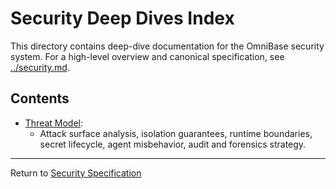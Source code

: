 <!-- === OmniNode:Metadata ===
<!-- metadata_version: 0.1.0 -->
<!-- protocol_version: 0.1.0 -->
<!-- owner: OmniNode Team -->
<!-- copyright: OmniNode Team -->
<!-- schema_version: 0.1.0 -->
<!-- name: index.md -->
<!-- version: 1.0.0 -->
<!-- uuid: 34faabe8-f83b-44e4-9d2a-9be7c86f4d10 -->
<!-- author: OmniNode Team -->
<!-- created_at: 2025-05-21T12:41:40.162072 -->
<!-- last_modified_at: 2025-05-21T16:42:46.057139 -->
<!-- description: Stamped by ONEX -->
<!-- state_contract: state_contract://default -->
<!-- lifecycle: active -->
<!-- hash: 480c52373cba763624c1a83b3261675a0ba1c346ebde5e839542fea50a3d329e -->
<!-- entrypoint: {'type': 'python', 'target': 'index.md'} -->
<!-- runtime_language_hint: python>=3.11 -->
<!-- namespace: onex.stamped.index -->
<!-- meta_type: tool -->
<!-- === /OmniNode:Metadata === -->

<!-- === OmniNode:Metadata ===
<!-- metadata_version: 0.1.0 -->
<!-- protocol_version: 0.1.0 -->
<!-- owner: OmniNode Team -->
<!-- copyright: OmniNode Team -->
<!-- schema_version: 0.1.0 -->
<!-- name: index.md -->
<!-- version: 1.0.0 -->
<!-- uuid: 5013142c-5e3e-4798-8017-523d7486cf3a -->
<!-- author: OmniNode Team -->
<!-- created_at: 2025-05-21T12:33:43.437454 -->
<!-- last_modified_at: 2025-05-21T16:39:56.647810 -->
<!-- description: Stamped by ONEX -->
<!-- state_contract: state_contract://default -->
<!-- lifecycle: active -->
<!-- hash: 11d8f9c7d084c406922780bf8883e29c9a47e4fd376fcc646a85c7bef62ef1b0 -->
<!-- entrypoint: {'type': 'python', 'target': 'index.md'} -->
<!-- runtime_language_hint: python>=3.11 -->
<!-- namespace: onex.stamped.index -->
<!-- meta_type: tool -->
<!-- === /OmniNode:Metadata === -->

<!-- === OmniNode:Metadata ===
<!-- metadata_version: 0.1.0 -->
<!-- protocol_version: 0.1.0 -->
<!-- owner: OmniNode Team -->
<!-- copyright: OmniNode Team -->
<!-- schema_version: 0.1.0 -->
<!-- name: index.md -->
<!-- version: 1.0.0 -->
<!-- uuid: 779c562d-4533-4740-93b3-9b52f149e00a -->
<!-- author: OmniNode Team -->
<!-- created_at: 2025-05-21T09:28:42.664646 -->
<!-- last_modified_at: 2025-05-21T16:24:00.309164 -->
<!-- description: Stamped by ONEX -->
<!-- state_contract: state_contract://default -->
<!-- lifecycle: active -->
<!-- hash: 14c72b7ac81f9d9db81003fd790b04f62bb453c43a380b599cede83679c5bee3 -->
<!-- entrypoint: {'type': 'python', 'target': 'index.md'} -->
<!-- runtime_language_hint: python>=3.11 -->
<!-- namespace: onex.stamped.index -->
<!-- meta_type: tool -->
<!-- === /OmniNode:Metadata === -->

# Security Deep Dives Index

This directory contains deep-dive documentation for the OmniBase security system. For a high-level overview and canonical specification, see [../security.md](../security.md).

## Contents

- [Threat Model](threat_model.md):
  - Attack surface analysis, isolation guarantees, runtime boundaries, secret lifecycle, agent misbehavior, audit and forensics strategy.

---

Return to [Security Specification](../security.md)
